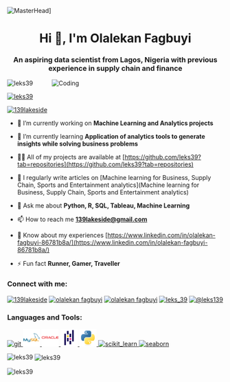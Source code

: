 ![MasterHead](https://thumbs.dreamstime.com/b/data-science-banner-concept-vector-illustration-outline-design-161604335.jpg)]
<h1 align="center">Hi 👋, I'm Olalekan Fagbuyi</h1>
<h3 align="center">An aspiring data scientist from Lagos, Nigeria with previous experience in supply chain and finance</h3>
<img align="right" alt="Coding" width="400" src=https://d2o2utebsixu4k.cloudfront.net/media/images/1646394984771-01.png>

<p align="left"> <img src="https://komarev.com/ghpvc/?username=leks39&label=Profile%20views&color=0e75b6&style=flat" alt="leks39" /> </p>

<p align="left"> <a href="https://github.com/ryo-ma/github-profile-trophy"><img src="https://github-profile-trophy.vercel.app/?username=leks39" alt="leks39" /></a> </p>

<p align="left"> <a href="https://twitter.com/139lakeside" target="blank"><img src="https://img.shields.io/twitter/follow/139lakeside?logo=twitter&style=for-the-badge" alt="139lakeside" /></a> </p>

- 🔭 I’m currently working on **Machine Learning and Analytics projects**

- 🌱 I’m currently learning **Application of analytics tools to generate insights while solving business problems**

- 👨‍💻 All of my projects are available at [https://github.com/leks39?tab=repositories](https://github.com/leks39?tab=repositories)

- 📝 I regularly write articles on [Machine learning for Business, Supply Chain, Sports and Entertainment analytics](Machine learning for Business, Supply Chain, Sports and Entertainment analytics)

- 💬 Ask me about **Python, R, SQL, Tableau, Machine Learning**

- 📫 How to reach me **139lakeside@gmail.com**

- 📄 Know about my experiences [https://www.linkedin.com/in/olalekan-fagbuyi-86781b8a/](https://www.linkedin.com/in/olalekan-fagbuyi-86781b8a/)

- ⚡ Fun fact **Runner, Gamer, Traveller**

<h3 align="left">Connect with me:</h3>
<p align="left">
<a href="https://twitter.com/139lakeside" target="blank"><img align="center" src="https://raw.githubusercontent.com/rahuldkjain/github-profile-readme-generator/master/src/images/icons/Social/twitter.svg" alt="139lakeside" height="30" width="40" /></a>
<a href="https://linkedin.com/in/olalekan fagbuyi" target="blank"><img align="center" src="https://raw.githubusercontent.com/rahuldkjain/github-profile-readme-generator/master/src/images/icons/Social/linked-in-alt.svg" alt="olalekan fagbuyi" height="30" width="40" /></a>
<a href="https://kaggle.com/olalekan fagbuyi" target="blank"><img align="center" src="https://raw.githubusercontent.com/rahuldkjain/github-profile-readme-generator/master/src/images/icons/Social/kaggle.svg" alt="olalekan fagbuyi" height="30" width="40" /></a>
<a href="https://instagram.com/leks_39" target="blank"><img align="center" src="https://raw.githubusercontent.com/rahuldkjain/github-profile-readme-generator/master/src/images/icons/Social/instagram.svg" alt="leks_39" height="30" width="40" /></a>
<a href="https://medium.com/@leks139" target="blank"><img align="center" src="https://raw.githubusercontent.com/rahuldkjain/github-profile-readme-generator/master/src/images/icons/Social/medium.svg" alt="@leks139" height="30" width="40" /></a>
</p>

<h3 align="left">Languages and Tools:</h3>
<p align="left"> <a href="https://git-scm.com/" target="_blank" rel="noreferrer"> <img src="https://www.vectorlogo.zone/logos/git-scm/git-scm-icon.svg" alt="git" width="40" height="40"/> </a> <a href="https://www.mysql.com/" target="_blank" rel="noreferrer"> <img src="https://raw.githubusercontent.com/devicons/devicon/master/icons/mysql/mysql-original-wordmark.svg" alt="mysql" width="40" height="40"/> </a> <a href="https://www.oracle.com/" target="_blank" rel="noreferrer"> <img src="https://raw.githubusercontent.com/devicons/devicon/master/icons/oracle/oracle-original.svg" alt="oracle" width="40" height="40"/> </a> <a href="https://pandas.pydata.org/" target="_blank" rel="noreferrer"> <img src="https://raw.githubusercontent.com/devicons/devicon/2ae2a900d2f041da66e950e4d48052658d850630/icons/pandas/pandas-original.svg" alt="pandas" width="40" height="40"/> </a> <a href="https://www.python.org" target="_blank" rel="noreferrer"> <img src="https://raw.githubusercontent.com/devicons/devicon/master/icons/python/python-original.svg" alt="python" width="40" height="40"/> </a> <a href="https://scikit-learn.org/" target="_blank" rel="noreferrer"> <img src="https://upload.wikimedia.org/wikipedia/commons/0/05/Scikit_learn_logo_small.svg" alt="scikit_learn" width="40" height="40"/> </a> <a href="https://seaborn.pydata.org/" target="_blank" rel="noreferrer"> <img src="https://seaborn.pydata.org/_images/logo-mark-lightbg.svg" alt="seaborn" width="40" height="40"/> </a> </p>

<p><img align="left" src="https://github-readme-stats.vercel.app/api/top-langs?username=leks39&show_icons=true&locale=en&layout=compact" alt="leks39" /></p>

<p>&nbsp;<img align="center" src="https://github-readme-stats.vercel.app/api?username=leks39&show_icons=true&locale=en" alt="leks39" /></p>

<p><img align="center" src="https://github-readme-streak-stats.herokuapp.com/?user=leks39&" alt="leks39" /></p>
